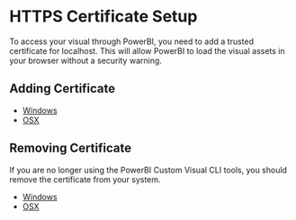# HTTPS Certificate Setup

To access your visual through PowerBI, you need to add a trusted certificate for localhost. This will allow PowerBI to load the visual assets in your browser without a security warning.

## Adding Certificate

* [Windows](CertificateAddWindows.md)
* [OSX](CertificateAddOSX.md)

## Removing Certificate

If you are no longer using the PowerBI Custom Visual CLI tools, you should remove the certificate from your system.

* [Windows](CertificateRemoveWindows.md)
* [OSX](CertificateRemoveOSX.md)
